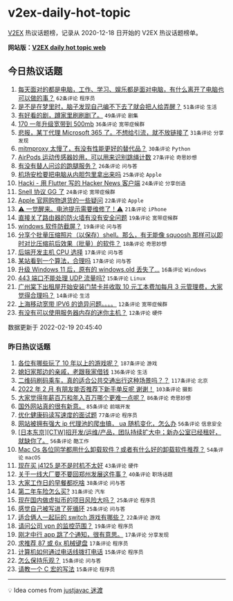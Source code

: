 # v2ex-daily-hot-topic

[V2EX](https://www.v2ex.com/) 热议话题榜，记录从 2020-12-18 日开始的 V2EX 热议话题榜单。

**网站版：[V2EX daily hot topic web](https://boojack.github.io/v2ex-daily-hot-topic-web/)**

## 今日热议话题

<!-- TODAY BEGIN -->

1. [每天面对的都是电脑，工作、学习、娱乐都是面对电脑，有什么离开了电脑也可以做的事？](https://www.v2ex.com/t/835022) `62条评论` `程序员`
1. [是不是在梦里时，脑子发现自己编不下去了就会把人给弄醒？](https://www.v2ex.com/t/834962) `51条评论` `生活`
1. [有好看的剧，蹲家里刷刷剧了。](https://www.v2ex.com/t/834968) `49条评论` `剧集`
1. [170 一年升级宽带到 500mb](https://www.v2ex.com/t/835000) `36条评论` `宽带症候群`
1. [悲报，某丁代理 Microsoft 365 了。不想给引流，就不放链接了](https://www.v2ex.com/t/834964) `31条评论` `分享发现`
1. [mitmproxy 太慢了，有没有性能更好的替代品？](https://www.v2ex.com/t/835061) `30条评论` `Python`
1. [AirPods 运动传感器妙用，可以用来识别跳绳计数](https://www.v2ex.com/t/834969) `27条评论` `奇思妙想`
1. [有没有替人问诊的跑腿服务？](https://www.v2ex.com/t/835041) `26条评论` `问与答`
1. [机场安检要把电脑从内胆包里拿出来吗](https://www.v2ex.com/t/835013) `25条评论` `Apple`
1. [Hacki - 用 Flutter 写的 Hacker News 客户端](https://www.v2ex.com/t/834989) `24条评论` `分享创造`
1. [Snell 协议 GG 了](https://www.v2ex.com/t/835007) `24条评论` `宽带症候群`
1. [Apple 官网购物退货的一些疑问](https://www.v2ex.com/t/834982) `22条评论` `Apple`
1. [⚠️ 一觉醒来。电池提示需要维修了！⚠️](https://www.v2ex.com/t/835096) `21条评论` `iPhone`
1. [直接关了路由器的防火墙有没有安全问题](https://www.v2ex.com/t/835079) `19条评论` `宽带症候群`
1. [windows 软件防截屏？](https://www.v2ex.com/t/835037) `19条评论` `问与答`
1. [分享个批量压缩照片（以保存）shell。那么，有无能像 squoosh 那样可以即时对比压缩前后效果（批量）的软件？](https://www.v2ex.com/t/835023) `18条评论` `奇思妙想`
1. [后端开发主机 CPU 选择](https://www.v2ex.com/t/835065) `17条评论` `问与答`
1. [某站看到一个算法，合理吗](https://www.v2ex.com/t/834960) `17条评论` `问与答`
1. [升级 Windows 11 后，原有的 windows.old 丢失了...](https://www.v2ex.com/t/835058) `16条评论` `Windows`
1. [443 端口不能处理 UDP 流量吗?](https://www.v2ex.com/t/835072) `15条评论` `Linux`
1. [广州棠下出租屋开始安装门禁卡并收取 10 元工本费加每月 3 元管理费，大家觉得合理吗？](https://www.v2ex.com/t/835086) `14条评论` `生活`
1. [上海移动宽带 IPV6 的诡异问题。。。。](https://www.v2ex.com/t/835101) `12条评论` `宽带症候群`
1. [有没有可以使用服务器内存的迷你主机？](https://www.v2ex.com/t/835003) `12条评论` `硬件`

数据更新于 2022-02-19 20:45:40

<!-- TODAY END -->

### 昨日热议话题

<!-- YESTERDAY BEGIN -->

1. [各位有哪些玩了 10 年以上的游戏呢？](https://www.v2ex.com/t/834816) `187条评论` `游戏`
1. [媳妇家那边的亲戚，老跟我家借钱](https://www.v2ex.com/t/834774) `136条评论` `生活`
1. [二维码刷码乘车，真的适合公共交通出行这种场景吗？？](https://www.v2ex.com/t/834736) `117条评论` `北京`
1. [2022 年 2 月 有朋友能否推荐下新手单反呢 谢谢！](https://www.v2ex.com/t/834680) `103条评论` `摄影`
1. [大家觉得年薪百万和年入百万哪个更难一点呢？](https://www.v2ex.com/t/834719) `86条评论` `奇思妙想`
1. [国外网站真的很有新意。](https://www.v2ex.com/t/834703) `85条评论` `前端开发`
1. [优化健康码读写速度的面试题](https://www.v2ex.com/t/834691) `77条评论` `程序员`
1. [网站被拥有强大 ip 代理池的爬虫搞， ua 随机变化，怎么办](https://www.v2ex.com/t/834902) `56条评论` `信息安全`
1. [[日本东京][CTW]招开发/运维/产品，团队持续扩大中；新办公室已经租好，就缺你了。](https://www.v2ex.com/t/834699) `56条评论` `酷工作`
1. [Mac Os 各位同学都用什么卸载软件？或者有什么好的卸载软件推荐？](https://www.v2ex.com/t/834735) `54条评论` `macOS`
1. [现在买 j4125 是不是时机不太好](https://www.v2ex.com/t/834717) `43条评论` `硬件`
1. [关于一线大厂要不要回郑州发展这件事？](https://www.v2ex.com/t/834681) `40条评论` `职场话题`
1. [大家工作日的早餐都吃啥](https://www.v2ex.com/t/834860) `38条评论` `问与答`
1. [第二年车险怎么买?](https://www.v2ex.com/t/834683) `31条评论` `汽车`
1. [现在国内做虚拟币的项目风险大吗？](https://www.v2ex.com/t/834915) `25条评论` `程序员`
1. [感觉自己被写进了死循环](https://www.v2ex.com/t/834805) `25条评论` `问与答`
1. [适合俩人一起玩的 switch 游戏有哪些？](https://www.v2ex.com/t/834741) `22条评论` `游戏`
1. [请问公司 vpn 的监控范围？](https://www.v2ex.com/t/834944) `19条评论` `程序员`
1. [刚才中行 app 跳了个通知，很有意思。](https://www.v2ex.com/t/834824) `17条评论` `分享发现`
1. [求推荐 87 或 6x 机械键盘](https://www.v2ex.com/t/834726) `17条评论` `程序员`
1. [计算机如何通过电话线拨打电话](https://www.v2ex.com/t/834903) `15条评论` `程序员`
1. [怎么保持乐观？](https://www.v2ex.com/t/834742) `15条评论` `问与答`
1. [请教一个 C 宏的写法](https://www.v2ex.com/t/834690) `15条评论` `程序员`

<!-- YESTERDAY END -->

---

💡 Idea comes from [justjavac 迷渡](https://github.com/justjavac/)

